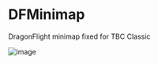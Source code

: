 # DFMinimap
DragonFlight minimap fixed for TBC Classic

![image](https://github.com/user-attachments/assets/a34176e8-18e3-4edb-86f7-8115494bee6a)

